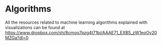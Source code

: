 # Algorithms
All the resources related to machine learning algorithms explained with visualizations can be found at https://www.dropbox.com/sh/8cmoo7pzg4t71bi/AAAE71_EXB5_zW1eoOy20MZGa?dl=0
